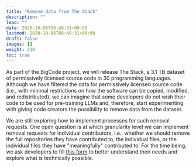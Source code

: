 ```yaml
---
title: "Remove data from The Stack"
description: ""
lead: ""
date: 2020-10-06T08:49:31+00:00
lastmod: 2020-10-06T08:49:31+00:00
draft: false
images: []
weight: 210
toc: true
---
```


As part of the BigCode project, we will release The Stack, a 3.1 TB dataset of permissively licensed source code in 30 programming languages. Although we have filtered the data for permissively licensed source code (i.e., with minimal restrictions on how the software can be copied, modified, and redistributed), we can imagine that some developers do not wish their code to be used for pre-training LLMs and, therefore, start experimenting with giving code creators the possibility to remove data from the dataset.  

We are still exploring how to implement processes for such removal requests. One open question is at which granularity level we can implement removal requests for individual contributors, i.e., whether we should remove the full repositories they have contributed to, the individual files, or the individual files they have "meaningfully" contributed to. For the time being, we ask developers to fill [this form](https://forms.gle/6o2A6h3YcAuGYxtm7) to better understand their needs and explore what is technically possible. 



